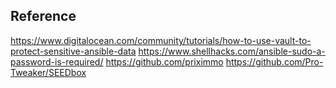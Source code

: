 
## Reference
https://www.digitalocean.com/community/tutorials/how-to-use-vault-to-protect-sensitive-ansible-data
https://www.shellhacks.com/ansible-sudo-a-password-is-required/
https://github.com/priximmo
https://github.com/Pro-Tweaker/SEEDbox

